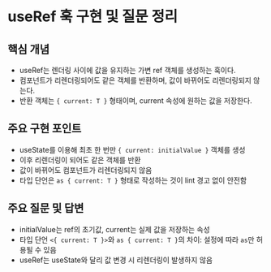 # useRef 훅 구현 및 질문 정리

## 핵심 개념

- useRef는 렌더링 사이에 값을 유지하는 가변 ref 객체를 생성하는 훅이다.
- 컴포넌트가 리렌더링되어도 같은 객체를 반환하며, 값이 바뀌어도 리렌더링되지 않는다.
- 반환 객체는 `{ current: T }` 형태이며, current 속성에 원하는 값을 저장한다.

## 주요 구현 포인트

- useState를 이용해 최초 한 번만 `{ current: initialValue }` 객체를 생성
- 이후 리렌더링이 되어도 같은 객체를 반환
- 값이 바뀌어도 컴포넌트가 리렌더링되지 않음
- 타입 단언은 `as { current: T }` 형태로 작성하는 것이 lint 경고 없이 안전함

## 주요 질문 및 답변

- initialValue는 ref의 초기값, current는 실제 값을 저장하는 속성
- 타입 단언 `<{ current: T }>`와 `as { current: T }`의 차이: 설정에 따라 `as`만 허용될 수 있음
- useRef는 useState와 달리 값 변경 시 리렌더링이 발생하지 않음
